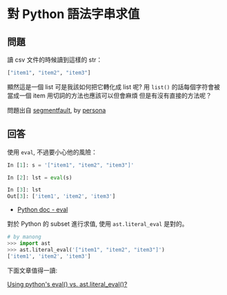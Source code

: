 # 對 Python 語法字串求值

## 問題

讀 csv 文件的時候讀到這樣的 str：

```python
["item1", "item2", "item3"]
```

顯然這是一個 list 
可是我該如何把它轉化成 list 呢?
用 `list()` 的話每個字符會被當成一個 item 
用切詞的方法也應該可以但會麻煩
但是有沒有直接的方法呢？

問題出自 [segmentfault](https://segmentfault.com/q/1010000006152237/a-1020000006152877), by [persona](https://segmentfault.com/u/persona)

## 回答

使用 `eval`, 不過要小心他的風險：

```python
In [1]: s = '["item1", "item2", "item3"]'

In [2]: lst = eval(s)

In [3]: lst
Out[3]: ['item1', 'item2', 'item3']
```

* [Python doc - eval](https://docs.python.org/3/library/functions.html#eval)

對於 Python 的 subset 進行求值, 使用 `ast.literal_eval` 是對的。


```python
# by manong
>>> import ast
>>> ast.literal_eval('["item1", "item2", "item3"]')
['item1', 'item2', 'item3']
```

下面文章值得一讀:

[Using python's eval() vs. ast.literal_eval()?](http://stackoverflow.com/questions/15197673/using-pythons-eval-vs-ast-literal-eval)
